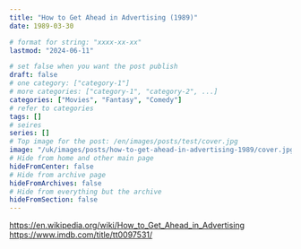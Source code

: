 ```yaml
---
title: "How to Get Ahead in Advertising (1989)"
date: 1989-03-30

# format for string: "xxxx-xx-xx"
lastmod: "2024-06-11"

# set false when you want the post publish
draft: false
# one category: ["category-1"]
# more categories: ["category-1", "category-2", ...]
categories: ["Movies", "Fantasy", "Comedy"]
# refer to categories
tags: []
# seires
series: []
# Top image for the post: /en/images/posts/test/cover.jpg
image: "/uk/images/posts/how-to-get-ahead-in-advertising-1989/cover.jpg"
# Hide from home and other main page
hideFromCenter: false
# Hide from archive page
hideFromArchives: false
# Hide from everything but the archive
hideFromSection: false
---
```

https://en.wikipedia.org/wiki/How_to_Get_Ahead_in_Advertising
https://www.imdb.com/title/tt0097531/
<!--more-->